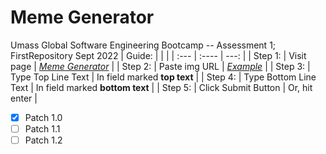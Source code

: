 # Meme Generator
Umass Global Software Engineering Bootcamp -- Assessment 1; FirstRepository Sept 2022 
|  Guide:      |  |    |
| :---        |    :----   |          ---: |
| Step 1:      | Visit page       | *[Meme Generator](https://fern-ali.github.io/MemeGenerator/)*  |
| Step 2:   | Paste img URL        |  *[Example](https://wallpaperaccess.com/full/1132043.jpg)*   |
| Step 3:   | Type Top Line Text       | In field marked <b>top text</b>  |
| Step 4:   | Type Bottom Line Text        |  In field marked <b>bottom text</b>   |
| Step 5:   | Click Submit Button        |  Or, hit enter   |

- [x] Patch 1.0
- [ ] Patch 1.1
- [ ] Patch 1.2
